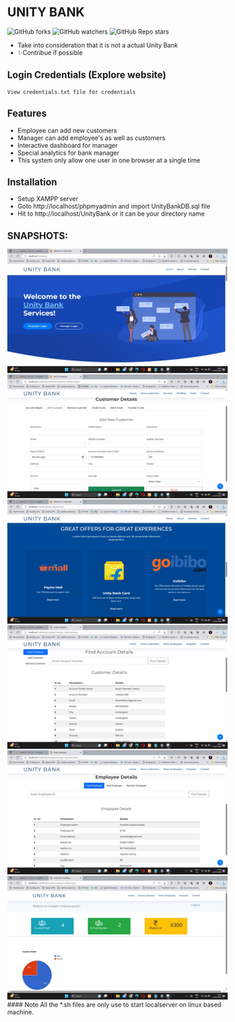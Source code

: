 # UNITY BANK

![GitHub forks](https://img.shields.io/github/forks/viveknimbolkar/UnityBank?style=social) ![GitHub watchers](https://img.shields.io/github/watchers/viveknimbolkar/SwiftBank?style=social) ![GitHub Repo stars](https://img.shields.io/github/stars/viveknimbolkar/SwiftBank?style=plastic)


- Take into consideration that it is not a actual Unity Bank 
- ✨Contribue if possible

## Login Credentials (Explore website)
    View credentials.txt file for credentials

## Features

- Employee can add new customers
- Manager can add employee's as well as customers
- Interactive dashboard for manager
- Special analytics for bank manager
- This system only allow one user in one browser at a single time


## Installation

- Setup XAMPP server
- Goto http://localhost/phpmyadmin and import UnityBankDB.sql file
- Hit to http://localhost/UnityBank or it can be your directory name

## SNAPSHOTS: 
<img src="https://github.com/Vaidehii28/UnityBank/blob/main/images/1.jpg">
<br>
<img src="https://github.com/Vaidehii28/UnityBank/blob/main/images/2.jpg">
<br>
<img src="https://github.com/Vaidehii28/UnityBank/blob/main/images/3.jpg">
<br>
<img src="https://github.com/Vaidehii28/UnityBank/blob/main/images/4.jpg">
<br>
<img src="https://github.com/Vaidehii28/UnityBank/blob/main/images/5.jpg">
<br>
<img src="https://github.com/Vaidehii28/UnityBank/blob/main/images/6.jpg">
<br>
#### Note
All the *.sh files are only use to start localserver on linux based machine.
